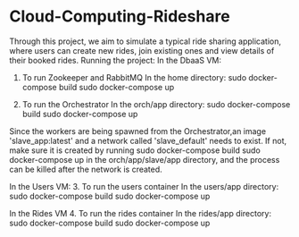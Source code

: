 # Cloud-Computing-Rideshare
Through this project, we aim to simulate a typical ride sharing application, where users can create new rides, join existing ones and view details of their booked rides.
Running the project:
In the DbaaS VM:
1. To run Zookeeper and RabbitMQ
In the home directory:
sudo docker-compose build
sudo docker-compose up 

2. To run the Orchestrator 
In the orch/app directory:
sudo docker-compose build
sudo docker-compose up

Since the workers are being spawned from the Orchestrator,an image 'slave_app:latest' and a network called 'slave_default' needs to exist. If not, make sure it is created by running 
sudo docker-compose build
sudo docker-compose up
in the orch/app/slave/app directory, and the process can be killed after the network is created. 

In the Users VM:
3. To run the users container
In the users/app directory:
sudo docker-compose build
sudo docker-compose up

In the Rides VM
4. To run the rides container 
In the rides/app directory:
sudo docker-compose build
sudo docker-compose up


